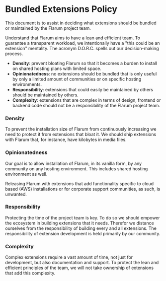 # Bundled Extensions Policy

This document is to assist in deciding what extensions should be bundled or maintained by the Flarum project team.

Understand that Flarum aims to have a lean and efficient team. To guarantee a transparent workload, we intentionally have a "this could be an extension" mentality. The acronym D.O.R.C. spells out our decision-making process.

- **Density**: prevent bloating Flarum so that it becomes a burden to install on shared hosting plans with limited space.
- **Opinionatedness**: no extensions should be bundled that is only useful by only a limited amount of communities or on specific hosting environments.
- **Responsibility**: extensions that could easily be maintained by others should be maintained by others.
- **Complexity**: extensions that are complex in terms of design, frontend or backend code should not be a responsibility of the Flarum project team.

### Density

To prevent the installation size of Flarum from continuously increasing we need to protect it from extensions that bloat it. We should ship extensions with Flarum that, for instance, have kilobytes in media files.

### Opinionatedness

Our goal is to allow installation of Flarum, in its vanilla form, by any community on any hosting environment. This includes shared hosting environment as well.

Releasing Flarum with extensions that add functionality specific to cloud based (AWS) installations or for corporate support communities, as such, is unwanted.

### Responsibility

Protecting the time of the project team is key. To do so we should empower the ecosystem in building extensions that it needs. Therefor we distance ourselves from the responsibility of building every and all extensions. The responsibility of extension development is held primarily by our community.

### Complexity

Complex extensions require a vast amount of time, not just for development, but also documentation and support. To protect the lean and efficient principles of the team, we will not take ownership of extensions that add this complexity.
